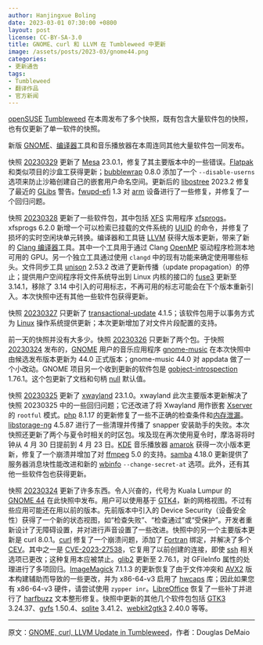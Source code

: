```yaml
---
author: Hanjingxue Boling
date: 2023-03-01 07:30:00 +0800
layout: post
license: CC-BY-SA-3.0
title: GNOME、curl 和 LLVM 在 Tumbleweed 中更新
image: /assets/posts/2023-03/gnome44.png
categories:
- 更新通告
tags:
- Tumbleweed
- 翻译作品
- 官方新闻
---
```


[openSUSE](https://get.opensuse.org/) [Tumbleweed](https://get.opensuse.org/tumbleweed/) 在本周发布了多个快照，既有包含大量软件包的快照，也有仅更新了单一软件的快照。

新版 [GNOME](https://www.gnome.org/)、[编译器](https://en.wikipedia.org/wiki/Clang)工具和音乐播放器在本周连同其他大量软件包一同发布。

快照 [20230329](https://lists.opensuse.org/archives/list/factory@lists.opensuse.org/thread/2QFR7IMCASW4LNCEF7JUIZTJ4CIFZA33/) 更新了 [Mesa](https://www.mesa3d.org/) 23.0.1，修复了其主要版本中的一些错误。[Flatpak](https://flatpak.org/) 和类似项目的沙盒工获得更新；[bubblewrap](https://github.com/containers/bubblewrap) 0.8.0 添加了一个 `--disable-userns` 选项来防止沙箱创建自己的嵌套用户命名空间。更新后的 [libostree](https://ostreedev.github.io/ostree/) 2023.2 修复了最近的 [GLibs](https://gitlab.gnome.org/GNOME/glib) 警告。[fwupd-efi](https://github.com/fwupd/fwupd-efi) 1.3 对 [arm](https://www.arm.com/) 设备进行了一些修复，并修复了一个回归问题。

快照 [20230328](https://lists.opensuse.org/archives/list/factory@lists.opensuse.org/thread/EW5UJ4MQEPOLDOAEHG2J45CYGBEPSBWB/) 更新了一些软件包，其中包括 [XFS](https://en.wikipedia.org/wiki/XFS) 实用程序 [xfsprogs](https://fossies.org/linux/misc/xfsprogs-6.2.0.tar.xz/)。xfsprogs 6.2.0 新增一个可以检索已挂载的文件系统的 [UUID](https://en.wikipedia.org/wiki/Universally_unique_identifier) 的命令，并修复了损坏的实时空闲块单元转换。编译器和工具链 [LLVM](https://llvm.org/) 获得大版本更新，带来了新的 [Clang 编译器](https://en.wikipedia.org/wiki/Clang)工具。其中一个工具用于通过 Clang [OpenMP](https://www.openmp.org/) 驱动程序检测本地可用的 GPU。另一个独立工具通过使用 `clangd` 中的现有功能来确定使用哪些标头。文件同步工具 [unison](https://www.cis.upenn.edu/~bcpierce/unison/) 2.53.2 改进了更新传播（update propagation）的停止；提供用户空间程序将文件系统导出到 Linux 内核的接口的 [fuse3](https://github.com/libfuse/libfuse) 更新至 3.14.1，移除了 3.14 中引入的可用标志，不再可用的标志可能会在下个版本重新引入。本次快照中还有其他一些软件包获得更新。

快照 [20230327](https://lists.opensuse.org/archives/list/factory@lists.opensuse.org/thread/X5EZO2SASCBW53PYQADNPQCEIA4R2RYW/) 只更新了 [transactional-update](https://github.com/openSUSE/transactional-update) 4.1.5；该软件包用于以事务方式为 [Linux](https://www.kernel.org/) 操作系统提供更新；本次更新增加了对文件片段配置的支持。

前一天的快照并没有大多少。快照 [20230326](https://lists.opensuse.org/archives/list/factory@lists.opensuse.org/thread/UEAUMD2PONE2QWUFKQRL5CQWB4B2FYXP/) 只更新了两个包。于快照 [20230324](https://lists.opensuse.org/archives/list/factory@lists.opensuse.org/thread/MNKJ7F7HLABRFAPOOO47YRW6CVTYEKRJ/) 发布的，[GNOME](https://www.gnome.org/) 用户的音乐应用程序 [gnome-music](https://wiki.gnome.org/Apps/Music) 在本次快照中由候选发布版本更新为 44.0 正式版本；gnome-music 44.0 对 appdata 做了一个小改动。GNOME 项目另一个收到更新的软件包是 [gobject-introspection](https://gitlab.gnome.org/GNOME/gobject-introspection) 1.76.1。这个包更新了文档和句柄 [null](https://en.wikipedia.org/wiki/Null_(SQL)) 默认值。

快照 [20230325](https://lists.opensuse.org/archives/list/factory@lists.opensuse.org/thread/5THP6RXOPFNOAH3KPMFR6SNUFIKTE3MU/) 更新了 [xwayland](https://wayland.freedesktop.org/) 23.1.0。xwayland 此次主要版本更新解决了快照 20230325 中的一些回归问题；它还改进了将 Xwayland 用作嵌套 [Xserver](https://www.x.org/wiki/) 的 `rootful` 模式。[php](https://www.php.net/) 8.1.17 的更新修复了一些不正确的检查条件和[内存泄漏](https://en.wikipedia.org/wiki/Memory_leak)。[libstorage-ng](https://github.com/openSUSE/libstorage-ng) 4.5.87 进行了一些清理并传播了 snapper 安装助手的失败。本次快照还更新了两个与夏令时相关的时区包。埃及现在再次使用夏令时，摩洛哥将时钟从 4 月 30 日提前到 4 月 23 日。[KDE](https://kde.org/) 音乐播放器 [amarok](https://invent.kde.org/multimedia/amarok) 获得一次小版本更新，修复了一个崩溃并增加了对 [ffmpeg](https://www.ffmpeg.org/) 5.0 的支持。[samba](https://www.samba.org/) 4.18.0 更新提供了服务器消息块性能改进和新的 [wbinfo](https://www.samba.org/samba/docs/current/man-html/wbinfo.1.html) `--change-secret-at` 选项。此外，还有其他一些软件包也获得更新。

快照 [20230324](https://lists.opensuse.org/archives/list/factory@lists.opensuse.org/thread/MNKJ7F7HLABRFAPOOO47YRW6CVTYEKRJ/) 更新了许多东西。令人兴奋的，代号为 Kuala Lumpur 的 [GNOME 44](https://release.gnome.org/44/) 在此快照中发布。用户可以使用基于 [GTK4](https://www.gtk.org/)，新的网格视图。不过有些应用可能还在用以前的版本。先前版本中引入的 Device Security（设备安全性）获得了一个新的状态视图，如“检查失败”、“检查通过”或“受保护”。开发者重新设计了无障碍设置，并对进行声音设置了一些改进。快照中的另一个主要版本更新是 curl 8.0.1。[curl](https://curl.se/) 修复了一个崩溃问题，添加了 [Fortran](https://fortran-lang.org/en/compilers/) 绑定，并解决了多个 [CEV](https://en.wikipedia.org/wiki/Common_Vulnerabilities_and_Exposures)。其中之一是 [CVE-2023-27538](https://curl.se/docs/CVE-2023-27538.html)，它复用了以前创建的连接，即使 [ssh](https://en.wikipedia.org/wiki/Secure_Shell) 相关选项已更改；这种复用本应被禁止。[glib2](https://wiki.gnome.org/Projects/GLib) 更新至 2.76.1，对 GFileInfo 属性的处理进行了多项回归。[ImageMagick](https://imagemagick.org/index.php) 7.1.1.3 的更新恢复了由于文件冲突和 [AVX2](https://en.wikipedia.org/wiki/Advanced_Vector_Extensions) 版本构建辅助而导致的一些更改，并为 x86-64-v3 启用了 [hwcaps](https://build.opensuse.org/package/show/openSUSE:Factory/patterns-glibc-hwcaps) 库；因此如果您有 x86-64-v3 硬件，请尝试使用 `zypper inr`。[LibreOffice](https://www.libreoffice.org/) 恢复了一些补丁并进行了 [harfbuzz](https://github.com/harfbuzz/harfbuzz) 文本整形修复。快照中更新的其他几个软件包包括 [GTK3](https://www.gtk.org/) 3.24.37、[gvfs](https://gitlab.gnome.org/GNOME/gvfs) 1.50.4、[sqlite](https://www.sqlite.org/index.html) 3.41.2、[webkit2gtk3](https://webkitgtk.org/) 2.40.0 等等。

------

原文：[GNOME, curl, LLVM Update in Tumbleweed](https://news.opensuse.org/2023/03/31/gnome-curl-llvm-up-in-tw/)，作者：Douglas DeMaio
